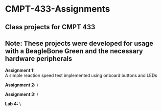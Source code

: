 # CMPT-433-Assignments

## Class projects for CMPT 433
## Note: These projects were developed for usage with a BeagleBone Green and the necessary hardware peripherals

**Assignment 1:** \
A simple reaction speed test implemented using onboard buttons and LEDs

**Assignment 2:** \


**Assignment 3:** \


**Lab 4:** \
